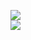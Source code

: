 [![](https://img.shields.io/badge/Made%20With-Github%20Spray-lightgrey.svg?style=for-the-badge&logo=github)](https://github.com/Annihil/github-spray#4446)  
[![](https://i.imgur.com/2DrTn0Z.gif)](https://github.com/Annihil/github-spray)